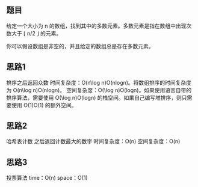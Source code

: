 题目
----
给定一个大小为 n 的数组，找到其中的多数元素。多数元素是指在数组中出现次数大于 ⌊ n/2 ⌋ 的元素。

你可以假设数组是非空的，并且给定的数组总是存在多数元素。

思路1
----
排序之后返回众数
时间复杂度：O(n\log n)O(nlogn)。将数组排序的时间复杂度为 O(n\log n)O(nlogn)。
空间复杂度：O(\log n)O(logn)。如果使用语言自带的排序算法，需要使用 O(\log n)O(logn) 的栈空间。如果自己编写堆排序，则只需要使用 O(1)O(1) 的额外空间。

思路2
------
哈希表计数
之后返回计数最大的数字
时间复杂度：O(n)
空间复杂度：O(n)

思路3
------
投票算法
time：O(n)
space：O(1)
